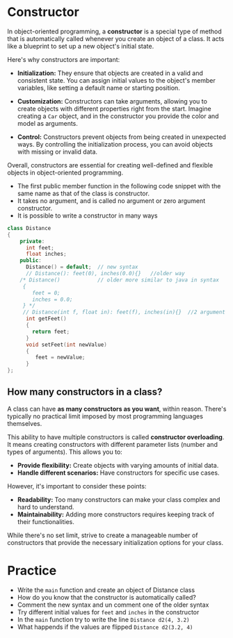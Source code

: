 # Constructor

In object-oriented programming, a **constructor** is a special type of method that is automatically called whenever you create an object of a class. It acts like a blueprint to set up a new object's initial state.

Here's why constructors are important:

* **Initialization:** They ensure that objects are created in a valid and consistent state. You can assign initial values to the object's member variables, like setting a default name or starting position.

* **Customization:** Constructors can take arguments, allowing you to create objects with different properties right from the start. Imagine creating a `Car` object, and in the constructor you provide the color and model as arguments.

* **Control:** Constructors prevent objects from being created in unexpected ways. By controlling the initialization process, you can avoid objects with missing or invalid data.

Overall, constructors are essential for creating well-defined and flexible objects in object-oriented programming.

- The first public member function in the following code snippet with the same name as that of the class is constructor.
- It takes no argument, and is called no argument or zero argument constructor. 
- It is possible to write a constructor in many ways

```c++
class Distance
{
    private: 
      int feet;
      float inches;
    public:
      Distance() = default;  // new syntax
      // Distance(): feet(0), inches(0.0){}   //older way
    /* Distance()            // older more similar to java in syntax
     {
        feet = 0; 
        inches = 0.0;
     } */  
     // Distance(int f, float in): feet(f), inches(in){}  //2 argument constructor
      int getFeet()
      {
        return feet;
      }
      void setFeet(int newValue)
      {
         feet = newValue;
      }
};
```
## How many constructors in a class?

A class can have **as many constructors as you want**, within reason. There's typically no practical limit imposed by most programming languages themselves.

This ability to have multiple constructors is called **constructor overloading**. It means creating constructors with different parameter lists (number and types of arguments). This allows you to:

* **Provide flexibility:**  Create objects with varying amounts of initial data.
* **Handle different scenarios:**  Have constructors for specific use cases. 

However, it's important to consider these points:

* **Readability:**  Too many constructors can make your class complex and hard to understand.
* **Maintainability:**  Adding more constructors requires keeping track of their functionalities.

While there's no set limit, strive to create a manageable number of constructors that provide the necessary initialization options for your class. 

# Practice

- Write the `main` function and create an object of Distance class
- How do you know that the constructor is automatically called?
- Comment the new syntax and un comment one of the older syntax 
- Try different initial values for `feet` and `inches` in the constructor
- In the `main` function try to write the line `Distance d2(4, 3.2)` 
- What happends if the values are flipped `Distance d2(3.2, 4)`